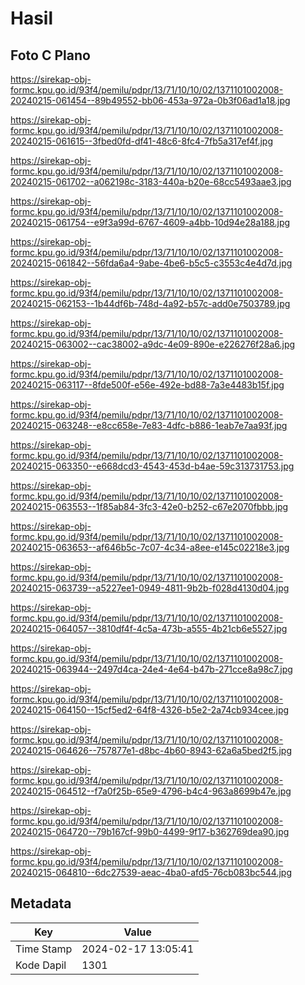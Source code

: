 # Hasil

## Foto C Plano

https://sirekap-obj-formc.kpu.go.id/93f4/pemilu/pdpr/13/71/10/10/02/1371101002008-20240215-061454--89b49552-bb06-453a-972a-0b3f06ad1a18.jpg

https://sirekap-obj-formc.kpu.go.id/93f4/pemilu/pdpr/13/71/10/10/02/1371101002008-20240215-061615--3fbed0fd-df41-48c6-8fc4-7fb5a317ef4f.jpg

https://sirekap-obj-formc.kpu.go.id/93f4/pemilu/pdpr/13/71/10/10/02/1371101002008-20240215-061702--a062198c-3183-440a-b20e-68cc5493aae3.jpg

https://sirekap-obj-formc.kpu.go.id/93f4/pemilu/pdpr/13/71/10/10/02/1371101002008-20240215-061754--e9f3a99d-6767-4609-a4bb-10d94e28a188.jpg

https://sirekap-obj-formc.kpu.go.id/93f4/pemilu/pdpr/13/71/10/10/02/1371101002008-20240215-061842--56fda6a4-9abe-4be6-b5c5-c3553c4e4d7d.jpg

https://sirekap-obj-formc.kpu.go.id/93f4/pemilu/pdpr/13/71/10/10/02/1371101002008-20240215-062153--1b44df6b-748d-4a92-b57c-add0e7503789.jpg

https://sirekap-obj-formc.kpu.go.id/93f4/pemilu/pdpr/13/71/10/10/02/1371101002008-20240215-063002--cac38002-a9dc-4e09-890e-e226276f28a6.jpg

https://sirekap-obj-formc.kpu.go.id/93f4/pemilu/pdpr/13/71/10/10/02/1371101002008-20240215-063117--8fde500f-e56e-492e-bd88-7a3e4483b15f.jpg

https://sirekap-obj-formc.kpu.go.id/93f4/pemilu/pdpr/13/71/10/10/02/1371101002008-20240215-063248--e8cc658e-7e83-4dfc-b886-1eab7e7aa93f.jpg

https://sirekap-obj-formc.kpu.go.id/93f4/pemilu/pdpr/13/71/10/10/02/1371101002008-20240215-063350--e668dcd3-4543-453d-b4ae-59c313731753.jpg

https://sirekap-obj-formc.kpu.go.id/93f4/pemilu/pdpr/13/71/10/10/02/1371101002008-20240215-063553--1f85ab84-3fc3-42e0-b252-c67e2070fbbb.jpg

https://sirekap-obj-formc.kpu.go.id/93f4/pemilu/pdpr/13/71/10/10/02/1371101002008-20240215-063653--af646b5c-7c07-4c34-a8ee-e145c02218e3.jpg

https://sirekap-obj-formc.kpu.go.id/93f4/pemilu/pdpr/13/71/10/10/02/1371101002008-20240215-063739--a5227ee1-0949-4811-9b2b-f028d4130d04.jpg

https://sirekap-obj-formc.kpu.go.id/93f4/pemilu/pdpr/13/71/10/10/02/1371101002008-20240215-064057--3810df4f-4c5a-473b-a555-4b21cb6e5527.jpg

https://sirekap-obj-formc.kpu.go.id/93f4/pemilu/pdpr/13/71/10/10/02/1371101002008-20240215-063944--2497d4ca-24e4-4e64-b47b-271cce8a98c7.jpg

https://sirekap-obj-formc.kpu.go.id/93f4/pemilu/pdpr/13/71/10/10/02/1371101002008-20240215-064150--15cf5ed2-64f8-4326-b5e2-2a74cb934cee.jpg

https://sirekap-obj-formc.kpu.go.id/93f4/pemilu/pdpr/13/71/10/10/02/1371101002008-20240215-064626--757877e1-d8bc-4b60-8943-62a6a5bed2f5.jpg

https://sirekap-obj-formc.kpu.go.id/93f4/pemilu/pdpr/13/71/10/10/02/1371101002008-20240215-064512--f7a0f25b-65e9-4796-b4c4-963a8699b47e.jpg

https://sirekap-obj-formc.kpu.go.id/93f4/pemilu/pdpr/13/71/10/10/02/1371101002008-20240215-064720--79b167cf-99b0-4499-9f17-b362769dea90.jpg

https://sirekap-obj-formc.kpu.go.id/93f4/pemilu/pdpr/13/71/10/10/02/1371101002008-20240215-064810--6dc27539-aeac-4ba0-afd5-76cb083bc544.jpg


## Metadata

| Key        | Value               |
| ---------- | ------------------- |
| Time Stamp | 2024-02-17 13:05:41 |
| Kode Dapil | 1301                |



